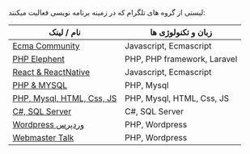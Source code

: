 لیستی از گروه های تلگرام که در زمینه برنامه نویسی فعالیت میکنند:

نام / لینک | زبان و تکنولوژی ها
 --- | ---
[Ecma Community](https://t.me/joinchat/BlYEGUQU_figrg60_yTujg) | Javascript, Ecmascript
[PHP Elephent](https://t.me/joinchat/BlYEGT9D614i8VhQW-N7SA) | PHP, PHP framework, Laravel
[React & ReactNative](https://telegram.me/joinchat/D8jLp0D27irx4rjq2j88xw) | Javascript, Ecmascript
[PHP & MYSQL](https://t.me/joinchat/DdVnn0IEVk8KZVMcyedHDw) | PHP, Mysql
[PHP, Mysql, HTML, Css, JS](https://t.me/joinchat/DVsKJUCXYML697Y7j8qIvA) | PHP, Mysql, HTML, Css, JS
[C#, SQL Server](https://t.me/joinchat/DVsKJUA_HYiQYIM33XTiCQ) | C#, SQL Server
[Wordpress وردپرس](https://telegram.me/joinchat/AAAAADwGOy4VdSMS4lmtcA) | PHP, Wordpress
[Webmaster Talk](https://t.me/joinchat/A0JWp089GfT3g3YpQMnN5w) | PHP, Wordpress

